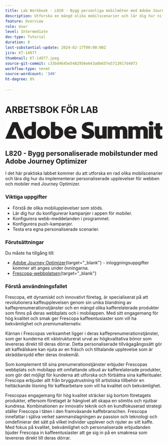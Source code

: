 ```yaml
---
title: Lab Workbook - L820 - Bygg personliga mobilmöten med Adobe Journey Optimizer
description: Utforska en mängd olika mobilscenarier och lär dig hur ni implementerar personaliserade upplevelser för webben och mobiler med Journey Optimizer.
feature: Overview
role: User
level: Intermediate
doc-type: Tutorial
duration: 0
last-substantial-update: 2024-02-17T00:00:00Z
jira: KT-14977
thumbnail: KT-14977.jpeg
source-git-commit: c33bd4645e5482956e643a0b65fe5713917d4073
workflow-type: tm+mt
source-wordcount: '349'
ht-degree: 0%

---
```



# ARBETSBOK FÖR LAB

![Adobe Summit - alternativ text](/help/summit/l820-lab-workbook/assets/adobe-summit.png "Adobe Summit")


## L820 - Bygg personaliserade mobilstunder med Adobe Journey Optimizer

I det här praktiska labbet kommer du att utforska en rad olika mobilscenarier och lära dig hur du implementerar personaliserade upplevelser för webben och mobiler med Journey Optimizer.

### Viktiga uppgifter

* Förstå de olika mobilupplevelser som stöds.
* Lär dig hur du konfigurerar kampanjer i appen för mobiler.
* Konfigurera webb-meddelanden i programmet.
* Konfigurera push-kampanjer.
* Testa era egna personaliserade scenarier.

### Förutsättningar

Du måste ha tillgång till:

* [Adobe Journey Optimizer](https://experience.adobe.com/#/@techmarketingdemos/sname:summit-ajo-lab/journey-optimizer/home){target="_blank"}  - inloggningsuppgifter kommer att anges under övningarna.
* [Frescopa-webbplatsen](https://dsn.adobe.com/web/adobe-summit-2024/home){target="_blank"}


### Förstå användningsfallet

Frescopa, ett dynamiskt och innovativt företag, är specialiserat på att revolutionera kaffeupplevelsen genom sin unika blandning av kaffeprenumerationstjänster och en mängd olika kafferelaterade produkter som finns på deras webbplats och i mobilappen. Med sitt engagemang för hög kvalitet och smak ger Frescopa kaffeentusiaster som vill ha bekvämlighet och premiumalternativ.

Kärnan i Frescopas verksamhet ligger i deras kaffeprenumerationstjänster, som ger kunderna ett välstrukturerat urval av högkvalitativa bönor som levereras direkt till deras dörrar. Detta personaliserade tillvägagångssätt gör att kaffeälskare kan njuta av en fräsch och tilltalande upplevelse som är skräddarsydd efter deras önskemål.

Som komplement till sina prenumerationstjänster erbjuder Frescopas webbplats och mobilapp ett omfattande utbud av kafferelaterade produkter, som gör det möjligt för kunderna att utforska och förbättra sina kafferitualer. Frescopa erbjuder allt från bryggutrustning till artistiska tillbehör en heltäckande lösning för kaffearbetare som vill ha kvalitet och bekvämlighet.

Frescopas engagemang för hög kvalitet sträcker sig bortom företagets produkter, eftersom företaget är hängivet att skapa en sömlös och njutbar kundresa. Kombinationen av innovativ teknik och en kundfokuserad strategi ställer Frescopa i täten i den framväxande kaffebranschen.
Frescopa innefattar i själva verket sammanslagningen av passion och teknologi och omdefinierar det sätt på vilket individer upplever och njuter av sitt kaffe. Med fokus på kvalitet, bekvämlighet och personaliserade erbjudanden bjuder Frescopa in kaffeentusiaster att ge sig in på en smakresa som levereras direkt till deras dörrar.




